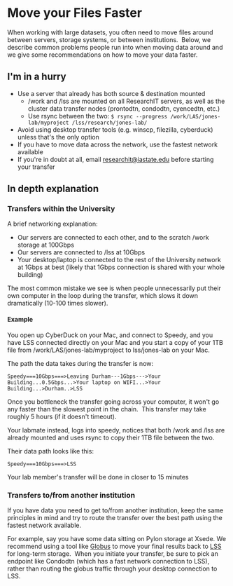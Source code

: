 # Move your Files Faster

When working with large datasets, you often need to move files around between servers, storage systems, or between institutions.  Below, we describe common problems people run into when moving data around and we give some recommendations on how to move your data faster.

## I'm in a hurry

*   Use a server that already has both source & destination mounted
    *   /work and /lss are mounted on all ResearchIT servers, as well as the cluster data transfer nodes (prontodtn, condodtn, cyencedtn, etc.)
    *   Use rsync between the two:
            ```
            $ rsync --progress /work/LAS/jones-lab/myproject /lss/research/jones-lab/
            ```
*   Avoid using desktop transfer tools (e.g. winscp, filezilla, cyberduck) unless that's the only option
*   If you have to move data across the network, use the fastest network available
*   If you're in doubt at all, email [researchit@iastate.edu](mailto:researchit@iastate.edu) before starting your transfer

## In depth explanation

### Transfers within the University

A brief networking explanation:

*   Our servers are connected to each other, and to the scratch /work storage at 100Gbps
*   Our servers are connected to /lss at 10Gbps
*   Your desktop/laptop is connected to the rest of the University network at 1Gbps at best (likely that 1Gbps connection is shared with your whole building)

The most common mistake we see is when people unnecessarily put their own computer in the loop during the transfer, which slows it down dramatically (10-100 times slower).

#### Example

You open up CyberDuck on your Mac, and connect to Speedy, and you have LSS connected directly on your Mac and you start a copy of your 1TB file from /work/LAS/jones-lab/myproject to lss/jones-lab on your Mac.

The path the data takes during the transfer is now:

```
Speedy===10Gbps===>Leaving Durham---1Gbps--->Your Building...0.5Gbps...>Your laptop on WIFI...>Your Building...>Durham..>LSS
```

Once you bottleneck the transfer going across your computer, it won't go any faster than the slowest point in the chain.  This transfer may take roughly 5 hours (if it doesn't timeout).

Your labmate instead, logs into speedy, notices that both /work and /lss are already mounted and uses rsync to copy their 1TB file between the two.

Their data path looks like this:

```
Speedy===10Gbps===>LSS
```

Your lab member's transfer will be done in closer to 15 minutes

### Transfers to/from another institution

If you have data you need to get to/from another institution, keep the same principles in mind and try to route the transfer over the best path using the fastest network available. 

For example, say you have some data sitting on Pylon storage at Xsede. We recommend using a tool like [Globus](globus.md) to move your final results back to [LSS](https://researchit.las.iastate.edu/large-scale-storage-lss) for long-term storage.  When you initiate your transfer, be sure to pick an endpoint like Condodtn (which has a fast network connection to LSS), rather than routing the globus traffic through your desktop connection to LSS.